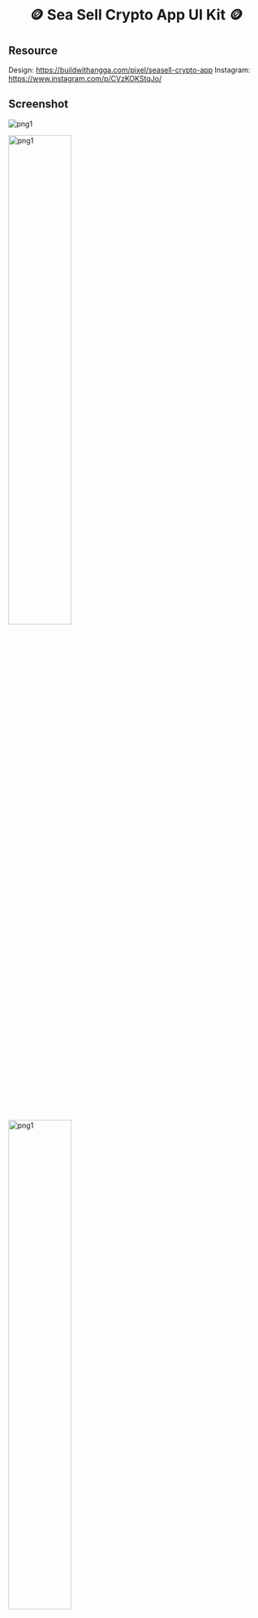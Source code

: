 <h1 align="center">🪙 Sea Sell Crypto App UI Kit 🪙</h1>

## Resource
Design: https://buildwithangga.com/pixel/seasell-crypto-app
Instagram: https://www.instagram.com/p/CVzKOKStqJo/

## Screenshot

<p float="center">
<img src="https://user-images.githubusercontent.com/37602139/141418539-6c53f351-dedf-4feb-8665-e70fcbaa077e.png" alt="png1" />
</p>

<p float="center">
<img width = "49.7%"  src="https://user-images.githubusercontent.com/37602139/141418711-68817981-eef1-4101-8e63-8d591b483b51.png" alt="png1" />
<img width = "49.7%"  src="https://user-images.githubusercontent.com/37602139/141418720-7c157047-973f-479c-b410-6e93d2439b5f.png" alt="png1" />
</p>
